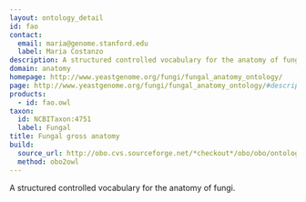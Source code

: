 ```yaml
---
layout: ontology_detail
id: fao
contact:
  email: maria@genome.stanford.edu
  label: Maria Costanzo
description: A structured controlled vocabulary for the anatomy of fungi.
domain: anatomy
homepage: http://www.yeastgenome.org/fungi/fungal_anatomy_ontology/
page: http://www.yeastgenome.org/fungi/fungal_anatomy_ontology/#description
products:
  - id: fao.owl
taxon:
  id: NCBITaxon:4751
  label: Fungal
title: Fungal gross anatomy
build:
  source_url: http://obo.cvs.sourceforge.net/*checkout*/obo/obo/ontology/anatomy/gross_anatomy/microbial_gross_anatomy/fungi/fungal_anatomy.obo
  method: obo2owl
---
```


A structured controlled vocabulary for the anatomy of fungi.
